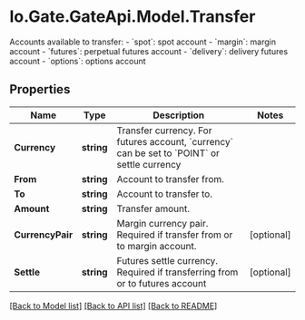
# Io.Gate.GateApi.Model.Transfer

Accounts available to transfer:  - &#x60;spot&#x60;: spot account - &#x60;margin&#x60;: margin account - &#x60;futures&#x60;: perpetual futures account - &#x60;delivery&#x60;: delivery futures account - &#x60;options&#x60;: options account

## Properties

Name | Type | Description | Notes
------------ | ------------- | ------------- | -------------
**Currency** | **string** | Transfer currency. For futures account, &#x60;currency&#x60; can be set to &#x60;POINT&#x60; or settle currency | 
**From** | **string** | Account to transfer from. | 
**To** | **string** | Account to transfer to. | 
**Amount** | **string** | Transfer amount. | 
**CurrencyPair** | **string** | Margin currency pair. Required if transfer from or to margin account. | [optional] 
**Settle** | **string** | Futures settle currency. Required if transferring from or to futures account | [optional] 

[[Back to Model list]](../README.md#documentation-for-models)
[[Back to API list]](../README.md#documentation-for-api-endpoints)
[[Back to README]](../README.md)

